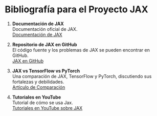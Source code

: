 # Bibliografía para el Proyecto JAX


1. **Documentación de JAX**  
   Documentación oficial de JAX.  
   [Documentación de JAX](https://jax.readthedocs.io/en/latest/)

2. **Repositorio de JAX en GitHub**  
   El código fuente y los problemas de JAX se pueden encontrar en GitHub.  
   [JAX en GitHub](https://github.com/google/jax)

3. **JAX vs TensorFlow vs PyTorch**  
   Una comparación de JAX, TensorFlow y PyTorch, discutiendo sus fortalezas y debilidades.  
   [Artículo de Comparación](https://www.infoworld.com/article/2336447/tensorflow-pytorch-and-jax-choosing-a-deep-learning-framework.html)

4. **Tutoriales en YouTube**  
   Tutorial de cómo se usa Jax.  
   [Tutoriales en YouTube sobre JAX](https://www.youtube.com/watch?v=_0D5lXDjNpw&pp=ygURamF4IGhvdyB0byB1c2UgaXQ%3D)
